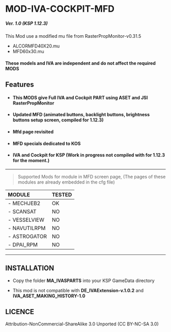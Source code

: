 # MOD-IVA-COCKPIT-MFD
##### Ver. 1.0 (KSP 1.12.3)

This Mod use a modified mu file from RasterPropMonitor-v0.31.5
- ALCORMFD40X20.mu
- MFD60x30.mu

#### These models and IVA are independent and do not affect the required MODS

## Features

- #### This MODS give Full IVA and Cockpit PART using ASET and JSI RasterPropMonitor
- #### Updated MFD (animated buttons, backlight buttons, brightness buttons setup screen, compiled for 1.12.3)
- #### Mfd page revisited
- #### MFD specials dedicated to KOS
- #### IVA and Cockpit for KSP (Work in progress not compiled with for 1.12.3 for the moment.)
______

> Supported Mods for module in MFD screen page, (The pages of these modules are already embedded in the cfg file)

| MODULE | TESTED|
|:---|:---|
|- MECHJEB2| OK|
|- SCANSAT| NO|
|- VESSELVIEW| NO|
|- NAVUTILRPM| NO|
|- ASTROGATOR| NO|
|- DPAI_RPM| NO|
______

## INSTALLATION

- Copy the folder **MA_IVASPARTS** into your KSP GameData directory

- This mod is not compatible with **DE_IVAExtension-v.1.0.2** and **IVA_ASET_MAKING_HISTORY-1.0**

## LICENCE
 Attribution-NonCommercial-ShareAlike 3.0 Unported (CC BY-NC-SA 3.0)
